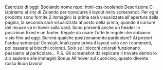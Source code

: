 Esercizio di oggi: Boolando
nome repo: html-css-boolando
Descrizione
Ci ispiriamo al sito di Zalando per riprodurre il layout nello screenshot. Per ogni prodotto sono fornite 2 immagini: la prima sarà visualizzata all'apertura della pagina, la seconda sarà visualizzata al posto della prima, quando il cursore del mouse va in hover sulla card. Sono presenti anche un header in posizione fixed e un footer.
Regole da usare
Tutte le regole che abbiamo visto fino ad oggi. Servirà qualche posizionamento particolare? Ai posteri l'ardua sentenza!
Consigli:
Analizzate prima il layout solo con i commenti, poi passate ai blocchi colorati. Solo se i blocchi colorati funzionano passiamo al particolare...
P.S. Gli screenshot da replicare li trovate dentro lo zip assieme alle immagini
Bonus
All'hover sul cuoricino, questo diventa rosso
Buon lavoro!